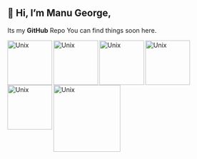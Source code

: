 ## 👋 Hi, I’m **Manu George**,
Its my **GitHub** Repo You can find things soon here. 

<img align="left" alt="Unix" width="100px" src="https://raw.githubusercontent.com/ManuGit1996/ManuGit1996/master/Tools/aws.png" />
<img align="left" alt="Unix" width="100px" src="https://raw.githubusercontent.com/ManuGit1996/ManuGit1996/master/Tools/red.jpg" />
<img align="left" alt="Unix" width="100px" src="https://raw.githubusercontent.com/ManuGit1996/ManuGit1996/master/Tools/linux.jpg" />
<img align="left" alt="Unix" width="100px" src="https://raw.githubusercontent.com/ManuGit1996/ManuGit1996/master/Tools/mysql.jpg" />
<img align="left" alt="Unix" width="100px" src="https://raw.githubusercontent.com/ManuGit1996/ManuGit1996/master/Tools/download.png" />
<img align="left" alt="Unix" width="150px" src="https://raw.githubusercontent.com/ManuGit1996/ManuGit1996/master/Tools/salt.png" />





<!---
ManuGit1996/ManuGit1996 is a ✨ special ✨ repository because its `README.md` (this file) appears on your GitHub profile.
You can click the Preview link to take a look at your changes.
--->
